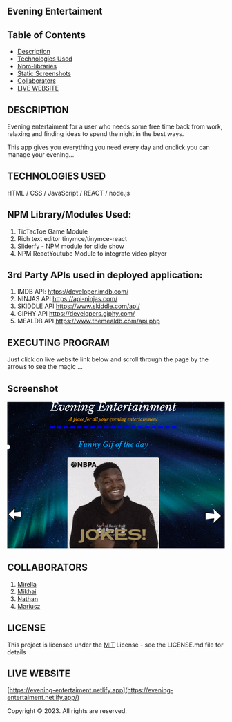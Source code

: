 ##    **Evening Entertaiment**  


## Table of Contents

- [Description](#description)
- [Technologies Used](#technologies-used)
- [Npm-libraries](#npm-librarymodules-used)
- [Static Screenshots](#screenshot)
- [Collaborators](#collaborators)
- [LIVE WEBSITE](#live-website)

## DESCRIPTION

Evening entertaiment for a user who needs some free time back from work, relaxing and finding ideas to spend the night in the best ways. 

This app gives you everything you need every day and onclick you can manage your evening...


## TECHNOLOGIES USED

HTML / CSS / JavaScript / REACT / node.js

## NPM Library/Modules Used:

1. TicTacToe Game Module
2. Rich text editor tinymce/tinymce-react
3. Sliderfy - NPM module for slide show
4. NPM ReactYoutube Module to integrate video player

## 3rd Party APIs used in deployed application:

1. IMDB API: https://developer.imdb.com/
2. NINJAS API https://api-ninjas.com/
3. SKIDDLE API https://www.skiddle.com/api/
4. GIPHY API https://developers.giphy.com/
5. MEALDB API https://www.themealdb.com/api.php

## EXECUTING PROGRAM

Just click on live website link below and scroll through the page by the arrows to see the magic ...


## Screenshot

![screenshot](./src/Images/funnygif.png)


## COLLABORATORS

1. [Mirella](https://github.com/MIRY84)
2. [Mikhai](https://github.com/mihacuo/)
3. [Nathan](https://github.com/NatCro)
4. [Mariusz](https://github.com/MariuszWiacek)

## LICENSE

This project is licensed under the [MIT](https://choosealicense.com/licenses/mit/) License - see the LICENSE.md file for details



## LIVE WEBSITE
[https://evening-entertaiment.netlify.app](https://evening-entertaiment.netlify.app/)


Copyright © 2023. All rights are reserved.
